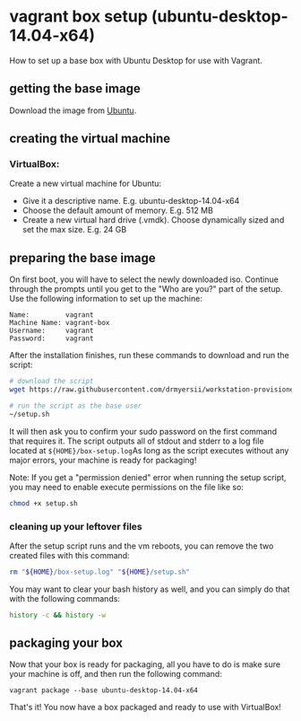 # vagrant box setup (ubuntu-desktop-14.04-x64)

How to set up a base box with Ubuntu Desktop for use with Vagrant.


## getting the base image

Download the image from [Ubuntu](http://www.ubuntu.com/download/desktop/).


## creating the virtual machine

### VirtualBox:

Create a new virtual machine for Ubuntu:

- Give it a descriptive name. E.g. ubuntu-desktop-14.04-x64
- Choose the default amount of memory. E.g. 512 MB
- Create a new virtual hard drive (.vmdk). Choose dynamically sized and set the max size. E.g. 24 GB


## preparing the base image

On first boot, you will have to select the newly downloaded iso. Continue through the prompts until you get to the "Who are you?" part of the setup. Use the following information to set up the machine:

```
Name:         vagrant
Machine Name: vagrant-box
Username:     vagrant
Password:     vagrant
```

After the installation finishes, run these commands to download and run the script:

```bash
# download the script
wget https://raw.githubusercontent.com/drmyersii/workstation-provisioners/master/ubuntu-14.04/box-setup/setup.sh -O "${HOME}/setup.sh"

# run the script as the base user
~/setup.sh
```

It will then ask you to confirm your sudo password on the first command that requires it. The script outputs all of stdout and stderr to a log file located at ```${HOME}/box-setup.log```As long as the script executes without any major errors, your machine is ready for packaging!

Note: If you get a "permission denied" error when running the setup script, you may need to enable execute permissions on the file like so:

```bash
chmod +x setup.sh
```

### cleaning up your leftover files

After the setup script runs and the vm reboots, you can remove the two created files with this command:

```bash
rm "${HOME}/box-setup.log" "${HOME}/setup.sh"
```

You may want to clear your bash history as well, and you can simply do that with the following commands:

```bash
history -c && history -w
```


## packaging your box

Now that your box is ready for packaging, all you have to do is make sure your machine is off, and then run the following command:

```
vagrant package --base ubuntu-desktop-14.04-x64
```

That's it! You now have a box packaged and ready to use with VirtualBox!
